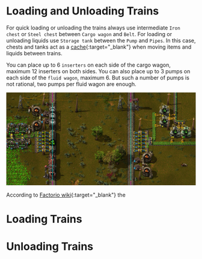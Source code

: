 # Loading and Unloading Trains

For quick loading or unloading the trains always use intermediate `Iron chest` or `Steel chest` between `Cargo wagon` and `Belt`. For loading or unloading liquids use `Storage tank` between the `Pump` and `Pipes`.
In this case, chests and tanks act as a [cache](https://en.wikipedia.org/wiki/Cache_(computing)){:target="_blank"} when moving items and liquids between trains.

You can place up to 6 `inserters` on each side of the cargo wagon, maximum 12 inserters on both sides. You can also place up to 3 pumps on each side of the `fluid wagon`, maximum 6. But such a number of pumps is not rational, two pumps per fluid wagon are enough.

![Iron or Steel chests](assets/images/LoadingAndUnloadingTrains/img01.png "Iron or Steel chests")

According to [Factorio wiki](https://wiki.factorio.com/Inserters){:target="_blank"} the 

# Loading Trains



# Unloading Trains
